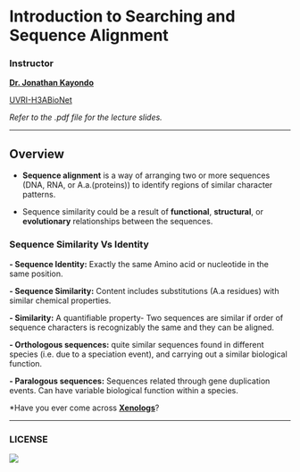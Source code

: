 # Introduction to Searching and Sequence Alignment

### Instructor

[__Dr. Jonathan Kayondo__](https://www.linkedin.com/in/jonathan-kayondo-a5684611/?originalSubdomain=ug)

[UVRI-H3ABioNet](https://www.h3abionet.org/uvri)

_Refer to the _.pdf_ file for the lecture slides._

-----
## Overview
* __Sequence alignment__ is a way of arranging two or more sequences
(DNA, RNA, or A.a.(proteins)) to identify regions of similar character
patterns.

* Sequence similarity could be a result of __functional__, __structural__, or
__evolutionary__ relationships between the sequences.

### Sequence Similarity Vs Identity
  __- Sequence Identity:__ Exactly the same Amino acid or nucleotide in the same position.

  __- Sequence Similarity:__ Content includes substitutions (A.a residues) with similar chemical properties.

  __- Similarity:__ A quantifiable property- Two sequences are similar if order of sequence 
characters is recognizably the same and they can be aligned.

  __- Orthologous sequences:__ quite similar sequences found in different species 
(i.e. due to a speciation event), and carrying out a similar biological function.

  __- Paralogous sequences:__ Sequences related through gene duplication events. Can 
have variable biological function within a species.

*Have you ever come across __[Xenologs](https://www.ncbi.nlm.nih.gov/pubmed/27998934)__?

-----

### LICENSE
![](https://licensebuttons.net/l/by-sa/3.0/88x31.png)

